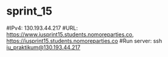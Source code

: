 # sprint_15

#IPv4: 130.193.44.217
#URL: https://www.iusprint15.students.nomoreparties.co, 
  https://iusprint15.students.nomoreparties.co
#Run server: ssh iu_praktikum@130.193.44.217 
